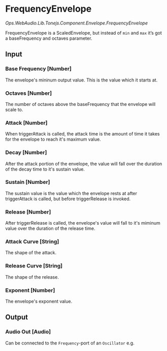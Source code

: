 # FrequencyEnvelope

*Ops.WebAudio.Lib.Tonejs.Component.Envelope.FrequencyEnvelope*  

FrequencyEnvelope is a ScaledEnvelope, but instead of `min` and `max` it’s got a baseFrequency and octaves parameter.

## Input

### Base Frequency [Number]

The envelope's mininum output value. This is the value which it starts at.

### Octaves [Number]

The number of octaves above the baseFrequency that the envelope will scale to.

### Attack [Number]

When triggerAttack is called, the attack time is the amount of time it takes for the envelope to reach it's maximum value.

### Decay [Number]

After the attack portion of the envelope, the value will fall over the duration of the decay time to it's sustain value.

### Sustain [Number]

The sustain value is the value which the envelope rests at after triggerAttack is called, but before triggerRelease is invoked.

### Release [Number]

After triggerRelease is called, the envelope's value will fall to it's miminum value over the duration of the release time.

### Attack Curve [String]

The shape of the attack.

### Release Curve [String]

The shape of the release.

### Exponent [Number]

The envelope's exponent value.

## Output

### Audio Out [Audio]

Can be connected to the `Frequency`-port of an `Oscillator` e.g.  